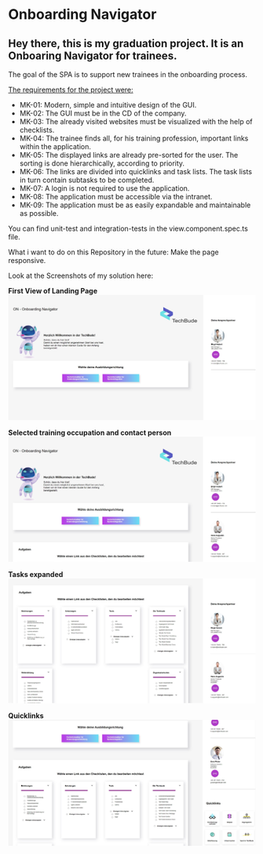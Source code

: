 # Onboarding Navigator
## Hey there, this is my graduation project. It is an Onboaring Navigator for trainees.
The goal of the SPA is to support new trainees in the onboarding process.

<ins>The requirements for the project were:</ins>
* MK-01: Modern, simple and intuitive design of the GUI.
* MK-02: The GUI must be in the CD of the company.
* MK-03: The already visited websites must be visualized with the help of checklists.
* MK-04: The trainee finds all, for his training profession, important links within the application.
* MK-05: The displayed links are already pre-sorted for the user. The sorting is done hierarchically, according to priority.
* MK-06: The links are divided into quicklinks and task lists. The task lists in turn contain subtasks to be completed.
* MK-07: A login is not required to use the application.
* MK-08: The application must be accessible via the intranet.
* MK-09: The application must be as easily expandable and maintainable as possible.

You can find unit-test and integration-tests in the view.component.spec.ts file.

What i want to do on this Repository in the future: Make the page responsive.

Look at the Screenshots of my solution here:

**First View of Landing Page**
![FullScreenLandingPage Part1](https://github.com/milkywayhalo/onboarding-navigator/blob/main/src/assets/Startseite.jpg?raw=true)

**Selected training occupation and contact person**
![FullScreenLandingPage Part2](https://github.com/milkywayhalo/onboarding-navigator/blob/main/src/assets/Ausgewaehlter-Ausbildungsberuf-Ansprechparnter.jpg?raw=true)

**Tasks expanded**
![FullScreenLandingPage Part3](https://github.com/milkywayhalo/onboarding-navigator/blob/main/src/assets/Aufgaben-ausgeklappt.jpg?raw=true)

**Quicklinks**
![FullScreenLandingPage Part4](https://github.com/milkywayhalo/onboarding-navigator/blob/main/src/assets/Quicklinks.jpg?raw=true)
